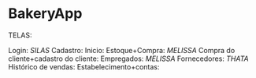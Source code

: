 # BakeryApp

TELAS:

Login: *SILAS*
Cadastro:
Inicio:
Estoque+Compra: *MELISSA*
Compra do cliente+cadastro do cliente: 
Empregados: *MELISSA*
Fornecedores: *THATA*
Histórico de vendas:
Estabelecimento+contas:
